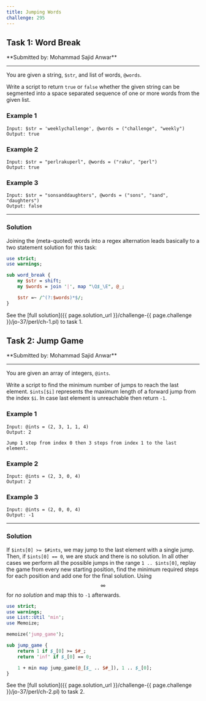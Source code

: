 ```yaml
---
title: Jumping Words
challenge: 295
---
```

<h2 id="task-1">
Task 1: Word Break
</h2>
**Submitted by: Mohammad Sajid Anwar**

---
You are given a string, `$str`, and list of words, `@words`.

Write a script to return `true` or `false` whether the given string can be segmented into a space separated sequence of one or more words from the given list.

### Example 1
```
Input: $str = 'weeklychallenge', @words = ("challenge", "weekly")
Output: true
```
### Example 2
```
Input: $str = "perlrakuperl", @words = ("raku", "perl")
Output: true
```
### Example 3
```
Input: $str = "sonsanddaughters", @words = ("sons", "sand", "daughters")
Output: false
```
---
### Solution
Joining the (meta-quoted) words into a regex alternation leads basically to a two statement solution for this task:
```perl
use strict;
use warnings;

sub word_break {
    my $str = shift;
    my $words = join '|', map "\Q$_\E", @_;

    $str =~ /^(?:$words)*$/;
}
```
See the [full solution]({{ page.solution_url }}/challenge-{{ page.challenge }}/jo-37/perl/ch-1.pl) to task 1.

<!--
See [discussion](https://github.com/jo-37/the-bears-den/issues/XXX
-->

<h2 id="task-2">
Task 2: Jump Game
</h2>
**Submitted by: Mohammad Sajid Anwar**

---
You are given an array of integers, `@ints`.

Write a script to find the minimum number of jumps to reach the last element. `$ints[$i]` represents the maximum length of a forward jump from the index `$i`. In case last element is unreachable then return `-1`.

### Example 1
```
Input: @ints = (2, 3, 1, 1, 4)
Output: 2

Jump 1 step from index 0 then 3 steps from index 1 to the last element.
```
### Example 2
```
Input: @ints = (2, 3, 0, 4)
Output: 2
```
### Example 3
```
Input: @ints = (2, 0, 0, 4)
Output: -1
```
---
### Solution
If `$ints[0] >= $#ints`, we may jump to the last element with a single jump.
Then, if `$ints[0] == 0`, we are stuck and there is no solution.
In all other cases we perform all the possible jumps in the range `1 .. $ints[0]`, replay the game from every new starting position, find the minimum required steps for each position and add one for the final solution.
Using $$\infty$$ for _no solution_ and map this to `-1` afterwards.

```perl
use strict;
use warnings;
use List::Util 'min';
use Memoize;

memoize('jump_game');

sub jump_game {
    return 1 if $_[0] >= $#_;
    return 'inf' if $_[0] == 0;

    1 + min map jump_game(@_[$_ .. $#_]), 1 .. $_[0];
}
```
See the [full solution]({{ page.solution_url }}/challenge-{{ page.challenge }}/jo-37/perl/ch-2.pl) to task 2.

<!--
See [discussion](https://github.com/jo-37/the-bears-den/issues/XXX
-->

